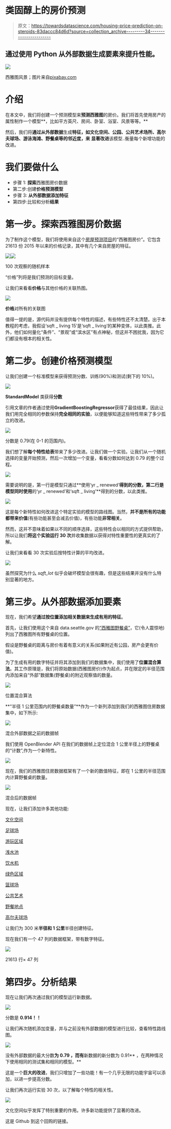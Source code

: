 # 类固醇上的房价预测

> 原文：<https://towardsdatascience.com/housing-price-prediction-on-steroids-83daccc84d6d?source=collection_archive---------34----------------------->

## 通过使用 Python 从外部数据生成要素来提升性能。

![](img/4fb6cfd94f0f0ede1e398fb410ebfdfe.png)

西雅图风景；图片来自[pixabay.com](https://pixabay.com/fr/illustrations/seattle-washington-ville-%C3%A9tat-3465797/)

# 介绍

在本文中，我们将创建一个预测模型来**预测西雅图**的房价。我们将首先使用房产的属性制作一个模型**，比如平方英尺、房间、卧室、浴室、风景等等。**

然后，我们将**通过从外部数据**生成**特征，如文化空间、公园、公共艺术场所、高尔夫球场、游泳海滩、野餐桌等的邻近度，来** **显著改进**该模型..衡量每个新增功能的改进。

# 我们要做什么

*   步骤 1: **探索**西雅图房价数据
*   第二步:创建**价格预测模型**
*   步骤 3: **从外部数据添加特征**
*   第四步:比较和分析**结果**

# 第一步。探索西雅图房价数据

为了制作这个模型，我们将使用来自这个[房屋预测项目](https://github.com/Shreyas3108/house-price-prediction)的“西雅图房价”。它包含 21613 份 2015 年以来的价格记录，其中有几个来自房屋的特征。

![](img/e609fb3fb343aff5ea7af0f8a366967e.png)![](img/7488e2c3ff590af018a36ea90776e30d.png)

100 次观察的随机样本

“价格”列将是我们预测的目标变量。

让我们来看看**价格**与其他价格的关联热图。

![](img/1622c2e3d4836bd1f244692bc8483176.png)

**价格**对所有的关联图

值得一提的是，源代码并没有提供每个特性的描述，有些特性还不太清楚。出于本教程的考虑，我假设‘sqft _ living 15’是‘sqft _ living’的某种变体，以此类推。此外，他们如何量化“条件”、“景观”或“滨水区”有点神秘，但这并不困扰我，因为它们都没有根本的相关性。

# 第二步。创建价格预测模型

让我们创建一个标准模型来获得预测分数、训练(90%)和测试(剩下的 10%)。

![](img/0178883980c6f0ae7173817952b1c420.png)

**StandardModel** 类获得**分数**

引用文章的作者通过使用**GradientBoostingRegressor**获得了最佳结果，因此让我们用完全相同的参数保持**完全相同的实验**，以便能够知道这些特性带来了多少孤立的改进。

![](img/ec55b2dc6e4ce1dbe3beca03de12c3d1.png)

分数是 0.79(在 0-1 的范围内)。

我们想了解**每个特性给表**带来了多少改进。让我们做一个实验。让我们从一个随机选择的变量开始预测，然后一次增加一个变量，看看分数如何达到 0.79 的整个过程。

![](img/237e2d723c3fbb9a424129db87b8abd0.png)

需要说明的是，第一行是模型只通过**使用‘yr _ renewed’**得到的分数，第二行是模型同时使用**的‘yr _ renewed’和‘sqft _ living’**得到的分数，以此类推。

![](img/dc8fb54a5cf3e5c157e89cf1670a5e46.png)

这是每个新特性如何改进这个特定实验的模型的路线图。当然，**并不是所有的功能都带来价值**(有些功能甚至会减去价值)，有些功能**非常相关**。

然而，这并不意味着如果以不同的顺序选择，这些特性会以相同的方式提供帮助，所以让我们**将这个实验运行 30 次**并收集数据以获得对特性重要性的更真实的了解。

让我们来看看 30 次实验后按特性计算的平均改进。

![](img/90acc4a9a436aaf58095a765107cbf09.png)

虽然探究为什么 *sqft_lot* 似乎会破坏模型会很有趣，但是这些结果并没有什么特别显著的地方。

# 第三步。从外部数据添加要素

现在，我们希望**通过按位置添加相关数据来生成有用的特征**。

首先，让我们使用这个来自 data.seattle.gov 的[“西雅图野餐桌”](https://www.openblender.io/#/dataset/explore/5ff4c4e9951629568a45d0f0/or/45)，它(令人震惊地)列出了西雅图所有野餐桌的位置。

假设是野餐桌的距离与房价有着有意义的关系(如果附近有公园，房产会更有价值)。

为了生成有用的数字特征并将其添加到我们的数据集中，我们使用了**位置混合算法**。其工作原理是，我们将原始数据(西雅图房价)作为起点，并在限定的半径范围内添加来自“外部”数据集(野餐桌)的附近观察值的数量。

![](img/8fabc8cf821589c11e68c2f77ed5f8f9.png)

位置混合算法

**“半径 1 公里范围内的野餐桌数量”**作为一个新列添加到我们的西雅图住房数据集中，如下所示:

![](img/0e84962cf85b41f310cc3e345c41d7fa.png)

混合外部数据之前的数据帧

我们使用 OpenBlender API 在我们的数据帧上定位混合 1 公里半径上的野餐桌的“计数”,作为一个新特性。

![](img/266db642e2c132d4fa5646c75ebc0113.png)

现在，我们的西雅图住房数据框架有了一个新的数值特征，即在 1 公里的半径范围内计算野餐桌的数量。

![](img/2c89275920b52169e1f5f70998bc9c7c.png)

混合后的数据帧

现在，让我们添加许多其他功能:

[文化空间](https://www.openblender.io/#/dataset/explore/5ff4af6f951629568a457003/or/45)

[足球场](https://www.openblender.io/#/dataset/explore/5ff4c70695162956893e4e58/or/45)

[游玩区域](https://www.openblender.io/#/dataset/explore/5ff4c3a2951629568a45d03b/or/45)

[浅水池](https://www.openblender.io/#/dataset/explore/5ff4c213951629568a45d008/or/45)

[饮水机](https://www.openblender.io/#/dataset/explore/5ff4b995951629568a45c5a2/or/45)

[绿色区域](https://www.openblender.io/#/dataset/explore/5ff4b7f095162956893e4463/or/45)

[篮球场](https://www.openblender.io/#/dataset/explore/5ff4be7b951629568a45ce85/or/45)

[公共艺术](https://www.openblender.io/#/dataset/explore/5ff4b134951629568a4578b8/or/45)

[野餐地点](https://www.openblender.io/#/dataset/explore/5ff4c2ad95162956893e4b35/or/45)

[高尔夫球场](https://www.openblender.io/#/dataset/explore/5ff4bad095162956893e4942/or/45)

让我们为 300 米**半径和 1 公里**半径创建特征。

现在我们有一个 47 列的数据框架，带有数字特征。

![](img/5bebd2dbacbba75414adf9574ca92200.png)

21613 行× 47 列

# 第四步。分析结果

现在让我们再次通过我们的模型运行新数据。

![](img/84ecd6209933ec0e75ac4eb9275b05e0.png)

分数是 **0.914！！**

让我们再次随机添加变量，并与之前没有外部数据的模型进行比较，查看特性路线图。

![](img/f76d2a5cf9d70d9937119fc34ba3d642.png)

没有外部数据的最大分数**为 **0.79** ，而有**新数据的新分数为 0.91** ，在两种情况下使用相同的测试集和相同的模型。**

这是一个**巨大的改进**，我们只增加了一些功能！有一个几乎无限的功能宇宙可以添加，以进一步提高分数。

让我们再次运行实验 30 次，以了解每个特性的相关性。

![](img/db8a9fe3247a5208e9613653fd06790e.png)

文化空间似乎发挥了特别重要的作用。许多新功能提供了显著的改进。

这是 Github 到这个回购的链接。